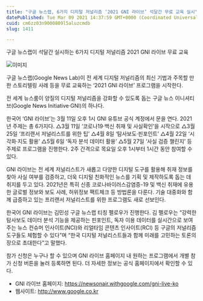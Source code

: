 ```yaml
---
title: "구글 뉴스랩, 6가지 디지털 저널리즘 ‘2021 GNI 라이브’ 석달간 무료 교육 실시"
datePublished: Tue Mar 09 2021 14:37:59 GMT+0000 (Coordinated Universal Time)
cuid: cm6zz03n9000809l5aluzcmdb
slug: 1411

---
```



구글 뉴스랩이 석달간 실시하는 6가지 디지털 저널리즘 2021 GNI 라이브 무료 교육

![이미지](https://cdn.hashnode.com/res/hashnode/image/upload/v1739247410212/bf9ff9e0-71e4-4dc8-b4ca-d5f9139444d8.jpeg)

구글 뉴스랩(Google News Lab)이 전 세계 디지털 저널리즘의 최신 기법과 주목할 만한 스토리텔링 사례 등을 무료 교육하는 ‘2021 GNI 라이브’ 프로그램을 시작한다.

전 세계 뉴스룸이 양질의 디지털 저널리즘을 강화할 수 있도록 돕는 구글 뉴스 이니셔티브(Google News Initiative·GNI)의 하나다.

한국어 ‘GNI 라이브’는 3월 11일 오후 1시 GNI 유튜브 공식 계정에서 문을 연다. 2021년 주제는 총 6가지다. △3월 11일 ‘코로나19·백신 취재 및 사실확인’을 시작으로 △3월 25일 ‘프리랜서 저널리스트를 위한 팁’ △4월 8일 ‘탐사보도·핀포인트’ △4월 22일 ‘시각화·지도 활용’ △5월 6일 ‘독자 분석 데이터 활용’ △5월 27일 ‘사실 검증 챌린지’ 등 주제로 프로그램을 진행한다. 2주 간격으로 목요일 오후 1시부터 1시간 동안 참여할 수 있다.

GNI 라이브는 전 세계 저널리스트가 새롭고 다양한 디지털 도구를 활용해 취재 정보를 찾아 사실 여부를 검증하고, 더욱 디지털 친화적인 뉴스를 기획 및 제작하도록 돕는 데 취지를 두고 있다. 2021년은 특히 신종 코로나바이러스감염증-19 및 백신 취재에 유용한 글로벌 정보와 보도 사례, 허위정보 팩트체크 등 방법론을 다룬다. 기술 대중화와 함께 급증하고 있는 프리랜서 저널리스트를 위한 프로그램도 새로 선보인다.

한국어 GNI 라이브는 김민성 구글 뉴스랩 티칭 펠로우가 진행한다. 김 펠로우는 “강력한 탐사보도 데이터 분석 기능을 제공하는 핀포인트, 독자 이용 데이터를 실시간으로 보여주는 뉴스 컨슈머 인사이트(NCI)와 리얼타임 콘텐츠 인사이트(RCI) 등 구글의 저널리즘 도구들도 체험할 수 있다”며 “한국 디지털 저널리스트들과 함께 미래를 고민하는 토론의 장으로 초대한다”고 말했다.

참가 신청은 누구나 할 수 있으며 GNI 라이브 홈페이지 내 원하는 프로그램에서 개별 참가 신청 버튼을 눌러 등록하면 된다. 더 자세한 정보는 공식 홈페이지에서 확인할 수 있다.

- GNI 라이브 홈페이지: https://newsonair.withgoogle.com/gni-live-ko
- 웹사이트: http://www.google.co.kr